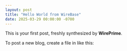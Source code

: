 ```yaml
---
layout: post
title: "Hello World from WireBase"
date: 2025-03-29 00:00:00 -0700
---
```


This is your first post, freshly synthesized by **WirePrime**.

To post a new blog, create a file in  like this:


